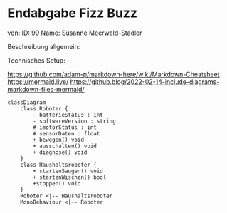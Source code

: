 # Endabgabe Fizz Buzz
von: ID: 99 Name: Susanne Meerwald-Stadler

Beschreibung allgemein:

Technisches Setup:

https://github.com/adam-p/markdown-here/wiki/Markdown-Cheatsheet
https://mermaid.live/
https://github.blog/2022-02-14-include-diagrams-markdown-files-mermaid/

```mermaid
classDiagram
    class Roboter {
        - batterieStatus : int
        - softwareVersion : string 
        # imotorStatus : int 
        # sensorDaten : float
        + bewegen() void
        + ausschalten() void
        + diagnose() void 
    }
    class Haushaltsroboter {
        + startenSaugen() void
        + startenWischen() bool
        +stoppen() void
    }
    Roboter <|-- Haushaltsroboter
    MonoBehaviour <|-- Roboter
```
